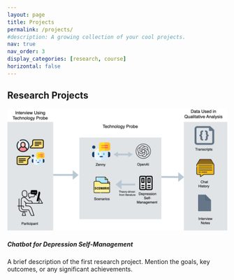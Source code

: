 ```yaml
---
layout: page
title: Projects
permalink: /projects/
#description: A growing collection of your cool projects.
nav: true
nav_order: 3
display_categories: [research, course]
horizontal: false
---
```




<!-- pages/projects.md -->
<!-- pages/projects.md -->
<!-- Research Projects Section -->
<h2 class="category">Research Projects</h2>
<div class="container">
  <div class="row mb-4">
    <!-- First Research Project -->
    <div class="col-md-4">
      <!-- Image Column -->
      <div class="card">
        <a href="project_1.html">
          <img src="/assets/img/Zenny1.png" class="img-fluid" alt="Research Project 1 Image">
        </a>
      </div>
    </div>
    <div class="col-md-8">
      <!-- Text Description Column -->
      <div class="card-body">
        <h5 class="card-title">Chatbot for Depression Self-Management</h5>
        <p class="card-text">
          A brief description of the first research project. Mention the goals, key outcomes, or any significant achievements.
        </p>
      </div>
    </div>
  </div>
</div>
